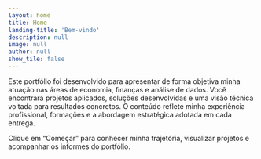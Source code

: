 ```yaml
---
layout: home
title: Home
landing-title: 'Bem-vindo'
description: null 
image: null
author: null
show_tile: false
---
```


Este portfólio foi desenvolvido para apresentar de forma objetiva minha atuação nas áreas de economia, finanças e análise de dados.
Você encontrará projetos aplicados, soluções desenvolvidas e uma visão técnica voltada para resultados concretos.
O conteúdo reflete minha experiência profissional, formações e a abordagem estratégica adotada em cada entrega.

Clique em “Começar” para conhecer minha trajetória, visualizar projetos e acompanhar os informes do portfólio.
